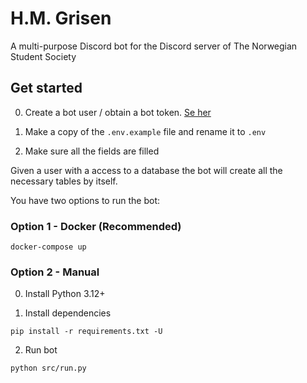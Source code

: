 # H.M. Grisen

A multi-purpose Discord bot for the Discord server of The Norwegian Student Society

## Get started

0. Create a bot user / obtain a bot token. [Se her](https://discordpy.readthedocs.io/en/stable/discord.html)

1. Make a copy of the `.env.example` file and rename it to `.env`

2. Make sure all the fields are filled

Given a user with a access to a database the bot will create all the necessary tables by itself.

You have two options to run the bot:

### Option 1 - Docker (Recommended)

```
docker-compose up
```

### Option 2 - Manual

0. Install Python 3.12+

1. Install dependencies

```
pip install -r requirements.txt -U
```

2. Run bot

```
python src/run.py
```
